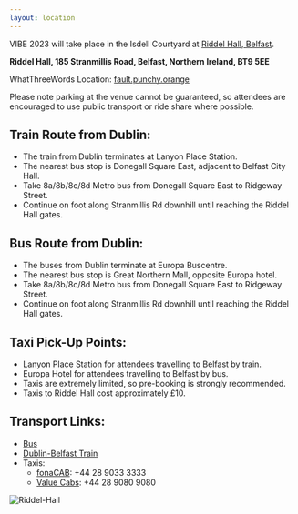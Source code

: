 ```yaml
---
layout: location
---
```


VIBE 2023 will take place in the Isdell Courtyard at [Riddel Hall, Belfast](https://goo.gl/maps/qEe3r3Ugrjo8TMwx7).

**Riddel Hall, 185 Stranmillis Road, Belfast, Northern Ireland, BT9 5EE**

WhatThreeWords Location: [fault.punchy.orange](https://what3words.com/fault.punchy.orange)

Please note parking at the venue cannot be guaranteed, so attendees are encouraged to use public transport or ride share where possible.

## Train Route from Dublin:
* The train from Dublin terminates at Lanyon Place Station.
* The nearest bus stop is Donegall Square East, adjacent to Belfast City Hall.
* Take 8a/8b/8c/8d Metro bus from Donegall Square East to Ridgeway Street.
* Continue on foot along Stranmillis Rd downhill until reaching the Riddel Hall gates.

## Bus Route from Dublin:
* The buses from Dublin terminate at Europa Buscentre.
* The nearest bus stop is Great Northern Mall, opposite Europa hotel.
* Take 8a/8b/8c/8d Metro bus from Donegall Square East to Ridgeway Street.
* Continue on foot along Stranmillis Rd downhill until reaching the Riddel Hall gates.

## Taxi Pick-Up Points:
* Lanyon Place Station for attendees travelling to Belfast by train.
* Europa Hotel for attendees travelling to Belfast by bus.
* Taxis are extremely limited, so pre-booking is strongly recommended.
* Taxis to Riddel Hall cost approximately £10.

## Transport Links:
* [Bus](https://www.translink.co.uk/)
* [Dublin-Belfast Train](https://www.irishrail.ie/en-ie/rail-fares-and-tickets/fares-info/Dublin-Belfast) 
* Taxis:
    * [fonaCAB](https://fonacab.com/): +44 28 9033 3333
    * [Value Cabs](https://www.valuecabs.co.uk/): +44 28 9080 9080

![Riddel-Hall](../assets/images/Riddel-Hall.jpeg)
